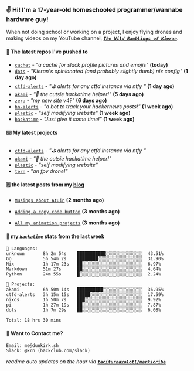 ### ✌️ Hi! I'm a 17-year-old homeschooled programmer/wannabe hardware guy!

When not doing school or working on a project, I enjoy flying drones and making videos on my YouTube channel, [**_`The Wild Ramblings of Kieran`_**](https://youtube.com/@kieran.rambles).

#### 👷 The latest repos I've pushed to

- [`cachet`](https://github.com/taciturnaxolotl/cachet) - _"a cache for slack profile pictures and emojis"_ **(today)**
- [`dots`](https://github.com/taciturnaxolotl/dots) - _"Kieran's opinionated (and probably slightly dumb) nix config"_ **(1 day ago)**
- [`ctfd-alerts`](https://github.com/taciturnaxolotl/ctfd-alerts) - _"⛳ alerts for any ctfd instance via ntfy "_ **(1 day ago)**
- [`akami`](https://github.com/taciturnaxolotl/akami) - _"🌷 the cutsie hackatime helper!"_ **(5 days ago)**
- [`zera`](https://github.com/taciturnaxolotl/zera) - _"my new site v4?"_ **(6 days ago)**
- [`hn-alerts`](https://github.com/taciturnaxolotl/hn-alerts) - _"a bot to track your hackernews posts!"_ **(1 week ago)**
- [`plastic`](https://github.com/taciturnaxolotl/plastic) - _"self modifying website"_ **(1 week ago)**
- [`hackatime`](https://github.com/hackclub/hackatime) - _"Just give it some time!"_ **(1 week ago)**

#### ⌨️ My latest projects

- [`ctfd-alerts`](https://github.com/taciturnaxolotl/ctfd-alerts) - _"⛳ alerts for any ctfd instance via ntfy "_
- [`akami`](https://github.com/taciturnaxolotl/akami) - _"🌷 the cutsie hackatime helper!"_
- [`plastic`](https://github.com/taciturnaxolotl/plastic) - _"self modifying website"_
- [`tern`](https://github.com/taciturnaxolotl/tern) - _"an fpv drone!"_

#### 🗒️ the latest posts from my [blog](https://dunkirk.sh)

- [`Musings about Atuin`](https://dunkirk.sh/blog/atuin/) **(2 months ago)**

- [`Adding a copy code button`](https://dunkirk.sh/blog/adding-a-copy-button/) **(3 months ago)**

- [`All my animation projects`](https://dunkirk.sh/blog/my-animations/) **(3 months ago)**



#### 📡 my [_`hackatime`_](https://waka.hackclub.com) stats from the last week

```text
💾 Languages:
unknown       8h 2m 54s    ███████████░░░░░░░░░░░░░░  43.51%
Go            5h 54m 2s    ████████░░░░░░░░░░░░░░░░░  31.90%
Nix           1h 17m 23s   ██░░░░░░░░░░░░░░░░░░░░░░░  6.97%
Markdown      51m 27s      ██░░░░░░░░░░░░░░░░░░░░░░░  4.64%
Python        24m 55s      █░░░░░░░░░░░░░░░░░░░░░░░░  2.24%

💼 Projects:
akami         6h 50m 14s   ██████████░░░░░░░░░░░░░░░  36.95%
ctfd-alerts   3h 15m 15s   █████░░░░░░░░░░░░░░░░░░░░  17.59%
nixos         1h 50m 7s    ███░░░░░░░░░░░░░░░░░░░░░░  9.92%
pi            1h 27m 19s   ██░░░░░░░░░░░░░░░░░░░░░░░  7.87%
dots          1h 7m 29s    ██░░░░░░░░░░░░░░░░░░░░░░░  6.08%

Total: 18 hrs 30 mins
```

#### 📮 Want to Contact me?

```text
Email: me@dunkirk.sh
Slack: @krn (hackclub.com/slack)
```

_readme auto updates on the hour via [**`taciturnaxolotl/markscribe`**](https://github.com/taciturnaxolotl/markscribe)_
